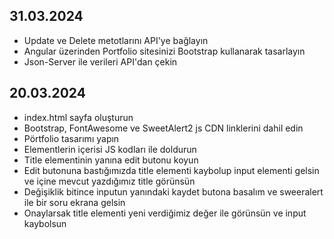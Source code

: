## 31.03.2024
- Update ve Delete metotlarını API'ye bağlayın
- Angular üzerinden Portfolio sitesinizi Bootstrap kullanarak tasarlayın
- Json-Server ile verileri API'dan çekin

## 20.03.2024
- index.html sayfa oluşturun
- Bootstrap, FontAwesome ve SweetAlert2 js CDN linklerini dahil edin
- Pörtfolio tasarımı yapın
- Elementlerin içerisi JS kodları ile doldurun
- Title elementinin yanına edit butonu koyun
- Edit butonuna bastığımızda title elementi kaybolup input elementi gelsin ve içine mevcut yazdığımız title görünsün
- Değişiklik bitince inputun yanındaki kaydet butona basalım ve sweeralert ile bir soru ekrana gelsin
- Onaylarsak title elementi yeni verdiğimiz değer ile görünsün ve input kaybolsun